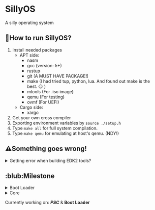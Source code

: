 # SillyOS
A silly operating system

## :running:How to run SillyOS?
1. Install needed packages
    * APT side:
        * nasm
        * gcc (version: 5+)
        * rustup
        * git (A MUST HAVE PACKAGE!)
        * make (I had tried tup, python, lua. And found out make is the best. :expressionless: )
        * mtools (For .iso image)
        * qemu (For testing)
        * ovmf (For UEFI)
    * Cargo side:
        * xargo
2. Get your own cross compiler
3. Exporting environment variables by ```source ./setup.h```
4. Type ``` make all ``` for full system compilation. 
5. Type ``` make qemu ``` for emulating at host's qemu. (NDY!)
 

## :warning:Something goes wrong!
<details>
<summary>Getting error when building EDK2 tools?</summary>
<p>If you received errors like: 

```bash
In file included from ../Include/Common/UefiBaseTypes.h:19:0,
                 from GenSec.c:20:
    /*
        A lot of details here... Gonna skip it anyway.
        The following error told us why its failed.
        |   |   |   |   |   |   |   |   |
        v   v   v   v   v   v   v   v   v
    */
cc1: all warnings being treated as errors
../Makefiles/footer.makefile:27: recipe for target 'GenSec.o' failed
make[2]: *** [GenSec.o] Error 1
```

* Go patch your edk2 Makefile with:
```bash
$ patch  /<path of your edk2 dir>/BaseTools/Source/C/Makefiles/headers.makefile\
./Stuff/edk2_fix.patch
```
</p>
</details>

## :blub:Milestone
<!--Boot loader-->
<details>
<summary>Boot Loader</summary>
<p>
    -   [x] Get the boot loader prints something<br>
    -   [x] Change video mode<br>
    -   [x] Get memory map<br>
    -   [x] Loading Kernel to RAM<br>
    -   [ ] Fetch ACPI tables
    -   [ ] Pass control to Kernel with packed info.<br>
    -   [ ] Loading and install mods<br>
</p>
</details>
<!--Core-->
<details>
<summary>Core</summary>
<p>
    -   [ ]
</p>
</details>

Currently working on: ___PSC___ & __Boot Loader__